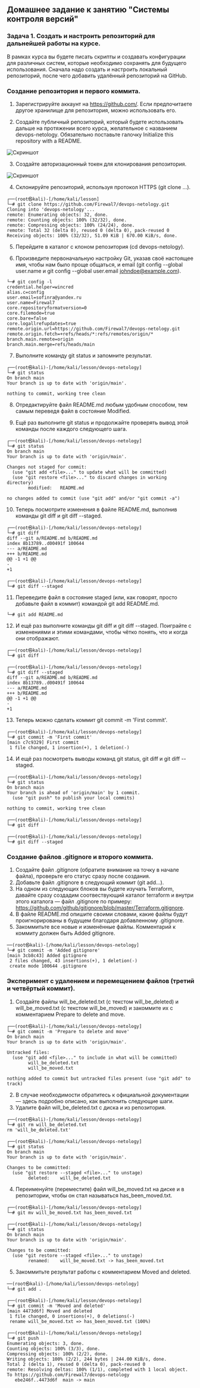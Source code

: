 ## Домашнее задание к занятию "Системы контроля версий"
 

### Задача 1. Создать и настроить репозиторий для дальнейшей работы на курсе.

В рамках курса вы будете писать скрипты и создавать конфигурации для различных систем, которые необходимо сохранять для будущего использования. Сначала надо создать и настроить локальный репозиторий, после чего добавить удалённый репозиторий на GitHub.

### Создание репозитория и первого коммита.

1. Зарегистрируйте аккаунт на https://github.com/. Если предпочитаете другое хранилище для репозитория, можно использовать его.

2. Создайте публичный репозиторий, который будете использовать дальше на протяжении всего курса, желательное с названием devops-netology. Обязательно поставьте галочку Initialize this repository with a README.

![Скриншот](https://github.com/Firewal7/devops-netology/blob/main/image/02-01-git.jpg)

3. Создайте авторизационный токен для клонирования репозитория.

![Скриншот](https://github.com/Firewal7/devops-netology/blob/main/image/02-02-git.jpg)


4. Склонируйте репозиторий, используя протокол HTTPS (git clone ...).
```
┌──(root㉿kali)-[/home/kali/lesson]
└─# git clone https://github.com/Firewal7/devops-netology.git
Cloning into 'devops-netology'...
remote: Enumerating objects: 32, done.
remote: Counting objects: 100% (32/32), done.
remote: Compressing objects: 100% (24/24), done.
remote: Total 32 (delta 0), reused 0 (delta 0), pack-reused 0
Receiving objects: 100% (32/32), 51.09 KiB | 670.00 KiB/s, done.
```
5. Перейдите в каталог с клоном репозитория (cd devops-netology).

6. Произведите первоначальную настройку Git, указав своё настоящее имя, чтобы нам было проще общаться, и email (git config --global user.name и git config --global user.email johndoe@example.com).
```
└─# git config -l
credential.helper=wincred
alias.c=config
user.email=sofinra@yandex.ru
user.name=Firewal7
core.repositoryformatversion=0
core.filemode=true
core.bare=false
core.logallrefupdates=true
remote.origin.url=https://github.com/Firewal7/devops-netology.git
remote.origin.fetch=+refs/heads/*:refs/remotes/origin/*
branch.main.remote=origin
branch.main.merge=refs/heads/main
```
7. Выполните команду git status и запомните результат.
```
┌──(root㉿kali)-[/home/kali/lesson/devops-netology]
└─# git status
On branch main
Your branch is up to date with 'origin/main'.

nothing to commit, working tree clean
```
8. Отредактируйте файл README.md любым удобным способом, тем самым переведя файл в состояние Modified.

9. Ещё раз выполните git status и продолжайте проверять вывод этой команды после каждого следующего шага.
```
┌──(root㉿kali)-[/home/kali/lesson/devops-netology]
└─# git status
On branch main
Your branch is up to date with 'origin/main'.

Changes not staged for commit:
  (use "git add <file>..." to update what will be committed)
  (use "git restore <file>..." to discard changes in working directory)
        modified:   README.md

no changes added to commit (use "git add" and/or "git commit -a")
```
10. Теперь посмотрите изменения в файле README.md, выполнив команды git diff и git diff --staged.
```
┌──(root㉿kali)-[/home/kali/lesson/devops-netology]
└─# git diff
diff --git a/README.md b/README.md
index 8b13789..d00491f 100644
--- a/README.md
+++ b/README.md
@@ -1 +1 @@
-
+1

┌──(root㉿kali)-[/home/kali/lesson/devops-netology]
└─# git diff --staged
```
11. Переведите файл в состояние staged (или, как говорят, просто добавьте файл в коммит) командой git add README.md.
```┌──(root㉿kali)-[/home/kali/lesson/devops-netology]
└─# git add README.md
```
12. И ещё раз выполните команды git diff и git diff --staged. Поиграйте с изменениями и этими командами, чтобы чётко понять, что и когда они отображают.
```
┌──(root㉿kali)-[/home/kali/lesson/devops-netology]
└─# git diff

┌──(root㉿kali)-[/home/kali/lesson/devops-netology]
└─# git diff --staged
diff --git a/README.md b/README.md
index 8b13789..d00491f 100644
--- a/README.md
+++ b/README.md
@@ -1 +1 @@
-
+1
```
13. Теперь можно сделать коммит git commit -m 'First commit'.
```
┌──(root㉿kali)-[/home/kali/lesson/devops-netology]
└─# git commit -m 'First commit'
[main c7c9329] First commit
 1 file changed, 1 insertion(+), 1 deletion(-)
```
14. И ещё раз посмотреть выводы команд git status, git diff и git diff --staged.
```
┌──(root㉿kali)-[/home/kali/lesson/devops-netology]
└─# git status
On branch main
Your branch is ahead of 'origin/main' by 1 commit.
  (use "git push" to publish your local commits)

nothing to commit, working tree clean

┌──(root㉿kali)-[/home/kali/lesson/devops-netology]
└─# git diff

┌──(root㉿kali)-[/home/kali/lesson/devops-netology]
└─# git diff --staged
```
### Создание файлов .gitignore и второго коммита.

1. Создайте файл .gitignore (обратите внимание на точку в начале файла), проверьте его статус сразу после создания.
2. Добавьте файл .gitignore в следующий коммит (git add...).
3. На одном из следующих блоков вы будете изучать Terraform, давайте сразу создадим соотвествующий каталог terraform и внутри этого каталога — файл .gitignore по примеру: https://github.com/github/gitignore/blob/master/Terraform.gitignore.
4. В файле README.md опишите своими словами, какие файлы будут проигнорированы в будущем благодаря добавленному .gitignore.
5. Закоммитьте все новые и изменённые файлы. Комментарий к коммиту должен быть Added gitignore.
```
──(root㉿kali)-[/home/kali/lesson/devops-netology]
└─# git commit -m 'Added gitignore'
[main 3cb8c43] Added gitignore
 2 files changed, 43 insertions(+), 1 deletion(-)
 create mode 100644 .gitignore
```
### Эксперимент с удалением и перемещением файлов (третий и четвёртый коммит).

1. Создайте файлы will_be_deleted.txt (с текстом will_be_deleted) и will_be_moved.txt (с текстом will_be_moved) и закоммите их с комментарием Prepare to delete and move.
```
┌──(root㉿kali)-[/home/kali/lesson/devops-netology]
└─# git commit -m 'Prepare to delete and move'
On branch main
Your branch is up to date with 'origin/main'.

Untracked files:
  (use "git add <file>..." to include in what will be committed)
        will_be_deleted.txt
        will_be_moved.txt

nothing added to commit but untracked files present (use "git add" to track)
```
2. В случае необходимости обратитесь к официальной документации — здесь подробно описано, как выполнить следующие шаги.
3. Удалите файл will_be_deleted.txt с диска и из репозитория.
```
┌──(root㉿kali)-[/home/kali/lesson/devops-netology]
└─# git rm will_be_deleted.txt
rm 'will_be_deleted.txt'

┌──(root㉿kali)-[/home/kali/lesson/devops-netology]
└─# git status
On branch main
Your branch is up to date with 'origin/main'.

Changes to be committed:
  (use "git restore --staged <file>..." to unstage)
        deleted:    will_be_deleted.txt
```
4. Переименуйте (переместите) файл will_be_moved.txt на диске и в репозитории, чтобы он стал называться has_been_moved.txt.
```
┌──(root㉿kali)-[/home/kali/lesson/devops-netology]
└─# git mv will_be_moved.txt has_been_moved.txt

┌──(root㉿kali)-[/home/kali/lesson/devops-netology]
└─# git status
On branch main
Your branch is up to date with 'origin/main'.

Changes to be committed:
  (use "git restore --staged <file>..." to unstage)
        renamed:    will_be_moved.txt -> has_been_moved.txt
```
5. Закоммитьте результат работы с комментарием Moved and deleted.
```
──(root㉿kali)-[/home/kali/lesson/devops-netology]
└─# git add .

┌──(root㉿kali)-[/home/kali/lesson/devops-netology]
└─# git commit -m 'Moved and deleted'
[main 4473d6f] Moved and deleted
 1 file changed, 0 insertions(+), 0 deletions(-)
 rename will_be_moved.txt => has_been_moved.txt (100%)

┌──(root㉿kali)-[/home/kali/lesson/devops-netology]
└─# git push
Enumerating objects: 3, done.
Counting objects: 100% (3/3), done.
Compressing objects: 100% (2/2), done.
Writing objects: 100% (2/2), 244 bytes | 244.00 KiB/s, done.
Total 2 (delta 1), reused 0 (delta 0), pack-reused 0
remote: Resolving deltas: 100% (1/1), completed with 1 local object.
To https://github.com/Firewal7/devops-netology
   ebe246f..4473d6f  main -> main
```




